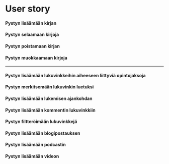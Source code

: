 # User story

#### Pystyn lisäämään kirjan

#### Pystyn selaamaan kirjoja

#### Pystyn poistamaan kirjan

#### Pystyn muokkaamaan kirjoja

---

#### Pystyn lisäämään lukuvinkkeihin aiheeseen liittyviä opintojaksoja 

#### Pystyn merkitsemään lukuvinkin luetuksi

#### Pystyn lisäämään lukemisen ajankohdan

#### Pystyn lisäämään kommentin lukuvinkkiin

#### Pystyn filtteröimään lukuvinkkejä

#### Pystyn lisäämään blogipostauksen

#### Pystyn lisäämään podcastin

#### Pystyn lisäämään videon



